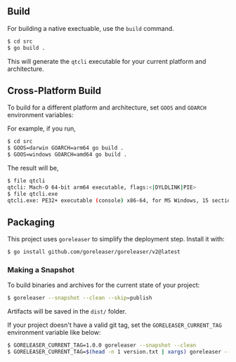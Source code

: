 ## Build

For building a native exectuable, use the `build` command.

```bash
$ cd src
$ go build .
```

This will generate the `qtcli` executable for your current platform and architecture.

## Cross-Platform Build

To build for a different platform and architecture, set `GOOS` and `GOARCH` environment variables:

For example, if you run,

```bash
$ cd src
$ GOOS=darwin GOARCH=arm64 go build .
$ GOOS=windows GOARCH=amd64 go build .
```

The result will be,

```bash
$ file qtcli
qtcli: Mach-O 64-bit arm64 executable, flags:<|DYLDLINK|PIE>
$ file qtcli.exe
qtcli.exe: PE32+ executable (console) x86-64, for MS Windows, 15 sections
```

## Packaging

This project uses `goreleaser` to simplify the deployment step. Install it with:

```bash
$ go install github.com/goreleaser/goreleaser/v2@latest
```

### Making a Snapshot

To build binaries and archives for the current state of your project:

```bash
$ goreleaser --snapshot --clean --skip=publish
```

Artifacts will be saved in the `dist/` folder.

If your project doesn't have a valid git tag,
set the `GORELEASER_CURRENT_TAG` environment variable like below:

```bash
$ GORELEASER_CURRENT_TAG=1.0.0 goreleaser --snapshot --clean
$ GORELEASER_CURRENT_TAG=$(head -n 1 version.txt | xargs) goreleaser --snapshot --clean
```

